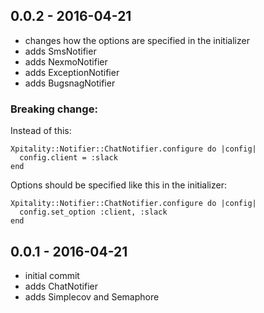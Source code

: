 ## 0.0.2 - 2016-04-21
  * changes how the options are specified in the initializer
  * adds SmsNotifier
  * adds NexmoNotifier
  * adds ExceptionNotifier
  * adds BugsnagNotifier

### Breaking change:

Instead of this:

    Xpitality::Notifier::ChatNotifier.configure do |config|
      config.client = :slack
    end

Options should be specified like this in the initializer:

    Xpitality::Notifier::ChatNotifier.configure do |config|
      config.set_option :client, :slack
    end    

## 0.0.1 - 2016-04-21
  * initial commit
  * adds ChatNotifier
  * adds Simplecov and Semaphore